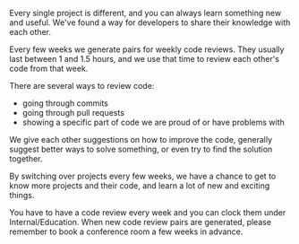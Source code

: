 Every single project is different, and you can always learn something new and useful. We've found a way for developers to share their knowledge with each other.

Every few weeks we generate pairs for weekly code reviews. They usually last between 1 and 1.5 hours, and we use that time to review each other's code from that week.

There are several ways to review code:  

* going through commits
* going through pull requests
* showing a specific part of code we are proud of or have problems with

We give each other suggestions on how to improve the code, generally suggest better ways to solve something, or even try to find the solution together.   

By switching over projects every few weeks, we have a chance to get to know more projects and their code, and learn a lot of new and exciting things.

You have to have a code review every week and you can clock them under Internal/Education. When new code review pairs are generated, please remember to book a conference room a few weeks in advance.
